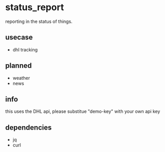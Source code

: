 # status_report
reporting in the status of things. 

## usecase
- dhl tracking

## planned
- weather
- news

## info
this uses the DHL api, please substitue "demo-key" with your own api key

## dependencies
- jq
- curl